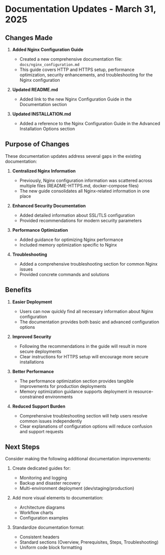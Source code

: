 # Documentation Updates - March 31, 2025

## Changes Made

1. **Added Nginx Configuration Guide**
   - Created a new comprehensive documentation file: `docs/nginx_configuration.md`
   - This guide covers HTTP and HTTPS setup, performance optimization, security enhancements, and troubleshooting for the Nginx configuration

2. **Updated README.md**
   - Added link to the new Nginx Configuration Guide in the Documentation section

3. **Updated INSTALLATION.md**
   - Added a reference to the Nginx Configuration Guide in the Advanced Installation Options section

## Purpose of Changes

These documentation updates address several gaps in the existing documentation:

1. **Centralized Nginx Information**
   - Previously, Nginx configuration information was scattered across multiple files (README-HTTPS.md, docker-compose files)
   - The new guide consolidates all Nginx-related information in one place

2. **Enhanced Security Documentation**
   - Added detailed information about SSL/TLS configuration
   - Provided recommendations for modern security parameters

3. **Performance Optimization**
   - Added guidance for optimizing Nginx performance
   - Included memory optimization specific to Nginx

4. **Troubleshooting**
   - Added a comprehensive troubleshooting section for common Nginx issues
   - Provided concrete commands and solutions

## Benefits

1. **Easier Deployment**
   - Users can now quickly find all necessary information about Nginx configuration
   - The documentation provides both basic and advanced configuration options

2. **Improved Security**
   - Following the recommendations in the guide will result in more secure deployments
   - Clear instructions for HTTPS setup will encourage more secure installations

3. **Better Performance**
   - The performance optimization section provides tangible improvements for production deployments
   - Memory optimization guidance supports deployment in resource-constrained environments

4. **Reduced Support Burden**
   - Comprehensive troubleshooting section will help users resolve common issues independently
   - Clear explanations of configuration options will reduce confusion and support requests

## Next Steps

Consider making the following additional documentation improvements:

1. Create dedicated guides for:
   - Monitoring and logging
   - Backup and disaster recovery
   - Multi-environment deployment (dev/staging/production)

2. Add more visual elements to documentation:
   - Architecture diagrams
   - Workflow charts
   - Configuration examples

3. Standardize documentation format:
   - Consistent headers
   - Standard sections (Overview, Prerequisites, Steps, Troubleshooting)
   - Uniform code block formatting

